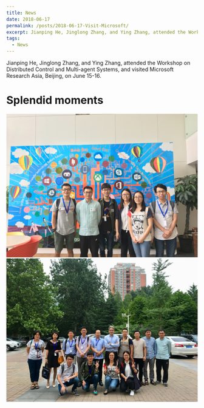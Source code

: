 ```yaml
---
title: News
date: 2018-06-17
permalink: /posts/2018-06-17-Visit-Microsoft/
excerpt: Jianping He, Jinglong Zhang, and Ying Zhang, attended the Workshop on Distributed Control and Multi-agent Systems, and visited Microsoft Research Asia, Beijing, on June 15-16.
tags:
  - News
---
```


Jianping He, Jinglong Zhang, and Ying Zhang, attended the Workshop on Distributed Control and Multi-agent Systems, and visited Microsoft Research Asia, Beijing, on June 15-16.  

Splendid moments 
===
![image1](/images/post-images/2018-06-17/1.jpg)  
![image2](/images/post-images/2018-06-17/2.jpg)


